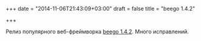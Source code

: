 +++
date = "2014-11-06T21:43:09+03:00"
draft = false
title = "beego 1.4.2"

+++

<p>Релиз популярного веб-фреймворка <a href="http://beego.me/docs/intro/releases.md#beego-1.4.2">beego 1.4.2</a>. Много исправлений.</p>

